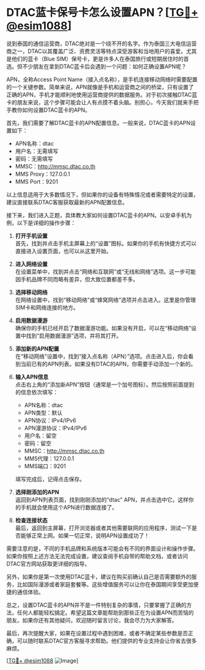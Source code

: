 # DTAC蓝卡保号卡怎么设置APN？[[TG💪+ @esim1088](https://t.me/s/esim1088)]

说到泰国的通信运营商，DTAC绝对是一个绕不开的名字。作为泰国三大电信运营商之一，DTAC以其覆盖广泛、资费灵活等特点深受游客和当地用户的喜爱。尤其是他们的蓝卡（Blue SIM）保号卡，更是许多人在泰国旅行或短期居住时的首选。但不少朋友在拿到DTAC蓝卡后会遇到一个问题：如何正确设置APN呢？

APN，全称Access Point Name（接入点名称），是手机连接移动网络时需要配置的一个关键参数。简单来说，APN就像是手机和运营商之间的桥梁，只有设置了正确的APN，手机才能顺利地使用运营商提供的数据服务。对于初次接触DTAC蓝卡的朋友来说，这个步骤可能会让人有点摸不着头脑。别担心，今天我们就来手把手教你如何设置DTAC蓝卡的APN。

首先，我们需要了解DTAC蓝卡的APN配置信息。一般来说，DTAC蓝卡的APN设置如下：

- APN名称：dtac
- 用户名：无需填写
- 密码：无需填写
- MMSC：http://mmsc.dtac.co.th
- MMS Proxy：127.0.0.1
- MMS Port：9201

以上信息适用于大多数情况下，但如果你的设备有特殊情况或者需要特定的设置，建议直接联系DTAC客服获取最新的APN配置信息。

接下来，我们进入正题，具体教大家如何设置DTAC蓝卡的APN。以安卓手机为例，以下是详细的操作步骤：

1. **打开手机设置**  
   首先，找到并点击手机主屏幕上的“设置”图标。如果你的手机有快捷方式可以直接进入设置页面，也可以从这里开始。

2. **进入网络设置**  
   在设置菜单中，找到并点击“网络和互联网”或“无线和网络”选项。这一步可能因手机品牌不同而略有差异，但大致位置都差不多。

3. **选择移动网络**  
   在网络设置中，找到“移动网络”或“蜂窝网络”选项并点击进入。这里是你管理SIM卡和网络连接的地方。

4. **启用数据漫游**  
   确保你的手机已经开启了数据漫游功能。如果没有开启，可以在“移动网络”设置中找到“启用数据漫游”选项，并将其打开。

5. **添加新的APN配置**  
   在“移动网络”设置中，找到“接入点名称（APN）”选项。点击进入后，你会看到当前已有的APN列表。如果没有DTAC的APN，你需要手动添加一个新的。

6. **输入APN信息**  
   点击右上角的“添加新APN”按钮（通常是一个加号图标）。然后按照前面提到的信息依次填写：
   - APN名称：dtac
   - APN类型：默认
   - APN协议：IPv4/IPv6
   - APN漫游协议：IPv4/IPv6
   - 用户名：留空
   - 密码：留空
   - MMSC：http://mmsc.dtac.co.th
   - MMS代理：127.0.0.1
   - MMS端口：9201

   填写完成后，记得点击保存。

7. **选择刚添加的APN**  
   返回到APN列表页面，找到刚刚添加的“dtac” APN，并点击选中它。这样你的手机就会使用这个APN进行数据连接了。

8. **检查连接状态**  
   最后，返回到主屏幕，打开浏览器或者其他需要联网的应用程序，测试一下是否能够正常上网。如果一切正常，说明APN设置成功了！

需要注意的是，不同的手机品牌和系统版本可能会有不同的界面设计和操作步骤。如果你按照上述方法无法完成设置，建议查阅手机自带的帮助文档，或者访问DTAC官方网站获取更详细的指导。

另外，如果你是第一次使用DTAC蓝卡，建议在购买前确认自己是否需要额外的服务，比如国际漫游或者家庭套餐等。这些增值服务可以让你在泰国期间享受更加便捷的通信体验。

总之，设置DTAC蓝卡的APN并不是一件特别复杂的事情，只要掌握了正确的方法，任何人都能轻松搞定。希望这篇文章能帮助到那些正在为设置APN而苦恼的朋友。如果你还有其他疑问，欢迎随时留言讨论，我会尽力为大家解答。

最后，再次提醒大家，如果在设置过程中遇到困难，或者不确定某些参数是否正确，可以随时联系DTAC官方客服寻求帮助。他们提供的专业支持会让你省去很多麻烦。

[[TG💪+ @esim1088](https://t.me/s/esim1088) ![Image](https://i.postimg.cc/4NQfJmqS/Snipaste-2025-05-13-00-14-12.png)]